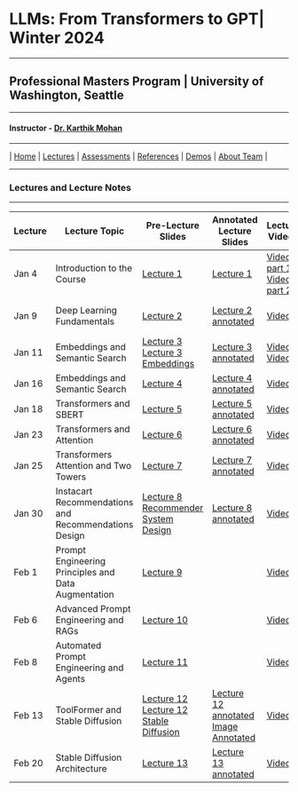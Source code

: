 # LLMs: From Transformers to GPT| Winter 2024

***
 
## Professional Masters Program | University of Washington, Seattle 

***


#### Instructor - [Dr. Karthik Mohan](https://www.ece.uw.edu/people/karthik-mohan/)

***


| [Home](index.md)  | [Lectures](lectures.md)    | [Assessments](assessments.md) | [References](references.md) | [Demos](demos.md) | [About Team](team.md) |


***


### Lectures and Lecture Notes

***

| Lecture | Lecture Topic | Pre-Lecture Slides | Annotated Lecture Slides | Lecture Videos | Notebooks | 
| --- | --- | --- | --- | --- | --- |
| Jan 4 | Introduction to the Course |  [Lecture 1](lectures/lecture_1.pdf) | [Lecture 1](lectures/lecture_1.pdf) | [Video 1 part 1](https://washington.zoom.us/rec/play/CSTlDiO5lV1mLqtzZhNiFPO_MmTwVXwm7eC82EPrp8u33jGF-r8vcyIJ21MglqaJPN45sUDruUOhZxcq.hfdVyDVHSYMXzorl?canPlayFromShare=true&from=my_recording&startTime=1704413740000&componentName=rec-play&originRequestUrl=https%3A%2F%2Fwashington.zoom.us%2Frec%2Fshare%2FSM_fv_Dr4tssC1bx0lwqPVsGgqUuHECh1XHtnzpd519u0MpooGQPQp5qn45mblQG.AM5RA_bjT0k8BD6W%3FstartTime%3D1704413740000) [Video 1 part 2](https://washington.zoom.us/rec/play/vjv3gD7wE8QSeeCsgJiWU1AFMEv5vV8YLp8ZfOtmmVVtMGo4hWLv3ZfE-5PN5pwrNcJtGtt69jEN9Dm_.iIcAvyhdUInTa-qD?canPlayFromShare=true&from=my_recording&startTime=1704417751000&componentName=rec-play&originRequestUrl=https%3A%2F%2Fwashington.zoom.us%2Frec%2Fshare%2FSM_fv_Dr4tssC1bx0lwqPVsGgqUuHECh1XHtnzpd519u0MpooGQPQp5qn45mblQG.AM5RA_bjT0k8BD6W%3FstartTime%3D1704417751000) |- | 
| Jan 9 | Deep Learning Fundamentals |  [Lecture 2](lectures/lecture_2.pdf) | [Lecture 2 annotated](lectures/lecture_2-annotated.pdf) | [Video](https://washington.zoom.us/rec/share/h7jCcv6FvNFNP4Jh2NjTX5FxGmLtwp9BSDG2xQwq18a47kRa9tI9XNyjOF3CRRGG.TGhgmwPxY_PZdK4h)  | [TensorFlow Playground Demo](https://playground.tensorflow.org/#activation=tanh&batchSize=10&dataset=circle&regDataset=reg-plane&learningRate=0.03&regularizationRate=0&noise=0&networkShape=4,2&seed=0.86409&showTestData=false&discretize=false&percTrainData=50&x=true&y=true&xTimesY=false&xSquared=false&ySquared=false&cosX=false&sinX=false&cosY=false&sinY=false&collectStats=false&problem=classification&initZero=false&hideText=false) | 
| Jan 11 | Embeddings and Semantic Search|  [Lecture 3](lectures/lecture_3.pdf) [Lecture 3 Embeddings](lectures/lecture_3_embedding.pdf) | [Lecture 3 annotated](lectures/lecture_3_annotated.pdf) | [Video 1](https://washington.zoom.us/rec/share/zOrArHuA01wbXsSZl1BmTUfNQVHdA_Hli7Jo8LhtB8VaZ3GXAEif1pOEenTPGUA.oTJzQH1BuGHcWkVl?startTime=1705017987000) [Video 2](https://washington.zoom.us/rec/share/zOrArHuA01wbXsSZl1BmTUfNQVHdA_Hli7Jo8LhtB8VaZ3GXAEif1pOEenTPGUA.oTJzQH1BuGHcWkVl?startTime=1705021789000)  |[Semantic Search Demo](https://searchdemo-dot-search-demo-404809.wm.r.appspot.com/) | 
| Jan 16 | Embeddings and Semantic Search|  [Lecture 4](lectures/lecture_4.pdf)  | [Lecture 4 annotated](lectures/lecture_4_annotated.pdf) | [Video](https://washington.zoom.us/rec/share/HzFTkEf13Zw0yvIw1YJtYaA9bYaIN1I4uu9-B8LHMNwSu7eAb8InzHzdyBzcdNIx.JFvkcAzQkcKtvSYc)   |[Coding Exercise](Jan_16_In_Class_Assignment_ECE_UW%2C_PMP_course_LLM_2024.ipynb) | 
| Jan 18 | Transformers and SBERT|  [Lecture 5](lectures/lecture_5.pdf)  | [Lecture 5 annotated](lectures/lecture_5_annotated.pdf) | [Video](https://washington.zoom.us/rec/share/G81ocB2bnrMTUErDpq1cFXaQo7Z9SM3rkeK6J-e8ythSrbtEshthOIX6yBvgrgUw.ftwkDgh47VUBbPri)   | | 
| Jan 23 | Transformers and Attention|  [Lecture 6](lectures/lecture_6.pdf)  | [Lecture 6 annotated](lectures/lecture_6_annotated.pdf) | [Video](https://washington.zoom.us/rec/play/J3r2nPNfo0nQXbIfu9t2XqVkIy-omlyqysMv8JbKDbqD9cm3WcYfAIX1k8px9IDoq9YZCnunbPL0B9Y.ZnF0_d93Q1xWthdP?canPlayFromShare=true&from=my_recording&continueMode=true&componentName=rec-play&originRequestUrl=https%3A%2F%2Fwashington.zoom.us%2Frec%2Fshare%2FwGhhBbT5_uz0Bsr1xhnUmsqzHtswf-DLXhzafnBDbs2TkB6jtqWVCInBO3n4EiFN.9liMPTrFYiGgd3o_)   | |
| Jan 25 | Transformers Attention and Two Towers|  [Lecture 7](lectures/lecture_7.pdf)  | [Lecture 7 annotated](lectures/lecture_7_annotated.pdf) | [Video](https://washington.zoom.us/rec/share/SLF9aBjunYJuYmfPEn5vGzEFcWi_6GvUI7goHSHMInWhqe67c-bjZPWiAFlsnQHT.dzL_9_8sphuTW-sT)   | |
| Jan 30 | Instacart Recommendations and Recommendations Design|  [Lecture 8](lectures/lecture_8.pdf) [Recommender System Design](lectures/lecture_8_recommender_systems_design.pdf)  | [Lecture 8 annotated](lectures/lecture_8_annotated.pdf) | [Video](https://washington.zoom.us/rec/share/51MVeA6YzHapt98ws1FtISqddMHChDc1IPSPadRanltVPSWBwWCitXPlP7JBHKfu.W0G4Mzbvvhd23DEv)   | | 
| Feb 1 | Prompt Engineering Principles and Data Augmentation|  [Lecture 9](lectures/prompt_engineering_llm2024.pdf)  |  | [Video](https://washington.zoom.us/rec/share/ITNHkmcZfvG1N0hpOlq6pbDv1Hycz4KiYnsKu19xSoZpdFZgwdzgWwycC36ZnYO7.RJr0BG4dx9O3EGxE)   |[Notebook and ICE-2](lectures/LLM_prompting.ipynb)| 
| Feb 6 | Advanced Prompt Engineering and RAGs|  [Lecture 10](lectures/lecture_10.html)  |  | [Video](https://washington.zoom.us/rec/share/IoJ59uKeSOdPxL84ixINvlfED3muUsXfrU_33BrJhO3IDZeknm-Ch9nK8wixTD9e.-Th0Sh0hMtQLpAgM)   |[Notebook and ICE-3](lectures/lecture_10.ipynb)| 
| Feb 8 | Automated Prompt Engineering and Agents|  [Lecture 11](lectures/lecture_11.html)  |  | [Video](https://washington.zoom.us/rec/share/Qb2MouMb6OoeIBF1pY62KhjTCKI99y2KOJMPiknSJ6hKHnwPWFJxNJmZVaQ4LbyP.5jZqV008WSp4UL7w)   |[Notebook and ICE-3 (continuation)](lectures/lecture_11.ipynb)| 
| Feb 13 | ToolFormer and Stable Diffusion|  [Lecture 12](lectures/lecture_12.pdf) [Lecture 12 Stable Diffusion](lectures/lecture_12_images.pdf) | [Lecture 12 annotated](lectures/lecture_12_annotated.pdf) [Image Annotated](lectures/lecture_12_images_annotated.pdf) | [Video](https://washington.zoom.us/rec/share/Yhxs8FhTDYIk5QwjjYzTGwqSSB_WnVH9kkCvqe-nk1xWWgGdzIz6tfHXghJLl-Dw.J2Va-hk_3dfPX-9E)   |[Notebook Walkthrough](lectures/Feb_13_2024_walkthrough.ipynb) [Fine-tuned Model](https://drive.google.com/file/d/1Apce2zDySZsLqhbMY1N_PgCKOQmeHAyf/view?usp=sharing) [ICE-4](lectures/Feb_13_ICE.ipynb)| 
| Feb 20 | Stable Diffusion Architecture|  [Lecture 13](lectures/lecture_13_part_1.pdf)  | [Lecture 13 annotated]()  | [Video]()   | | |

